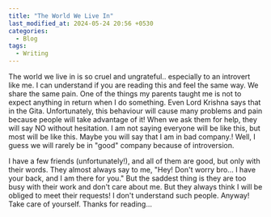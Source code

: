 ```yaml
---
title: "The World We Live In"
last_modified_at: 2024-05-24 20:56 +0530
categories:
  - Blog
tags:
  - Writing
---
```


The world we live in is so cruel and ungrateful.. especially to an introvert like me. I can understand if you are reading this and feel the same way. We share the same pain. One of the things my parents taught me is not to expect anything in return when I do something. Even Lord Krishna says that in the Gita. Unfortunately, this behaviour will cause many problems and pain because people will take advantage of it! When we ask them for help, they will say NO without hesitation. I am not saying everyone will be like this, but most will be like this. Maybe you will say that I am in bad company.! Well, I guess we will rarely be in "good" company because of introversion.

I have a few friends (unfortunately!), and all of them are good, but only with their words. They almost always say to me, "Hey! Don't worry bro... I have your back, and I am there for you." But the saddest thing is they are too busy with their work and don't care about me. But they always think I will be obliged to meet their requests! I don't understand such people. Anyway! Take care of yourself. Thanks for reading...
